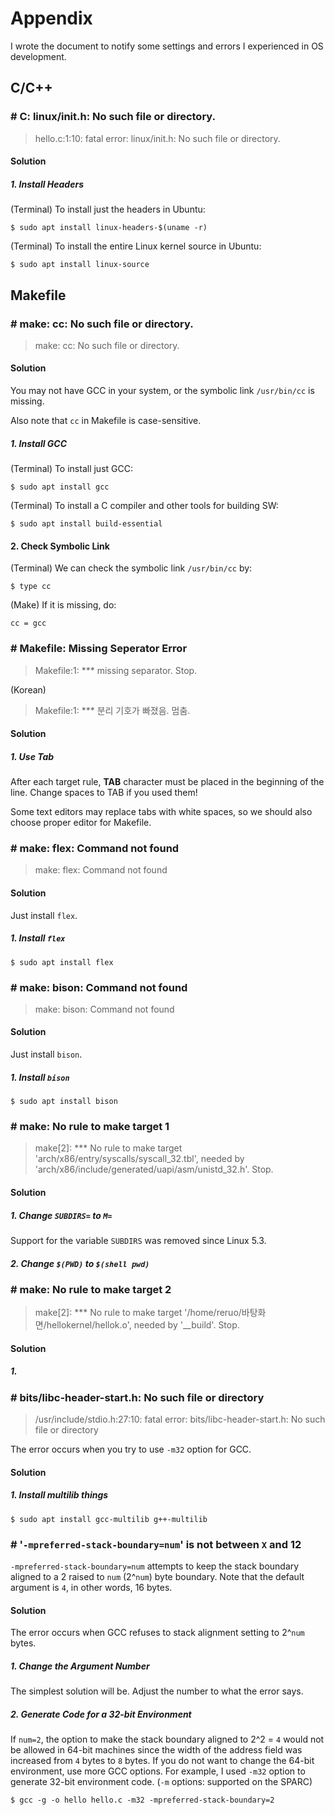 # Appendix
I wrote the document to notify some settings and errors I experienced in OS development.

## C/C++
### # C: linux/init.h: No such file or directory.
> hello.c:1:10: fatal error: linux/init.h: No such file or directory.

#### Solution
##### 1. Install Headers
(Terminal) To install just the headers in Ubuntu:

    $ sudo apt install linux-headers-$(uname -r)
    
(Terminal) To install the entire Linux kernel source in Ubuntu:

    $ sudo apt install linux-source

## Makefile
### # make: cc: No such file or directory.
> make: cc: No such file or directory.

#### Solution
You may not have GCC in your system, or the symbolic link `/usr/bin/cc` is missing.

Also note that `cc` in Makefile is case-sensitive.
##### 1. Install GCC

(Terminal) To install just GCC:

    $ sudo apt install gcc
  
(Terminal) To install a C compiler and other tools for building SW:

    $ sudo apt install build-essential

#### 2. Check Symbolic Link
(Terminal) We can check the symbolic link `/usr/bin/cc` by:

    $ type cc
    
(Make) If it is missing, do:

    cc = gcc

### # Makefile: Missing Seperator Error
> Makefile:1: *** missing separator. Stop.

(Korean)
> Makefile:1: *** 분리 기호가 빠졌음.  멈춤.

#### Solution
##### 1. Use Tab
After each target rule, **TAB** character must be placed in the beginning of the line.
Change spaces to TAB if you used them!

Some text editors may replace tabs with white spaces, so we should also choose proper editor for Makefile.

### # make: flex: Command not found
> make: flex: Command not found

#### Solution
Just install `flex`.
##### 1. Install `flex`
    $ sudo apt install flex
    
### # make: bison: Command not found
> make: bison: Command not found

#### Solution
Just install `bison`.
##### 1. Install `bison`
    $ sudo apt install bison
    
### # make: No rule to make target 1
> make\[2\]: *** No rule to make target 'arch/x86/entry/syscalls/syscall_32.tbl', needed by 'arch/x86/include/generated/uapi/asm/unistd_32.h'.  Stop.

#### Solution
##### 1. Change `SUBDIRS=` to `M=`
Support for the variable `SUBDIRS` was removed since Linux 5.3.
##### 2. Change `$(PWD)` to `$(shell pwd)`

### # make: No rule to make target 2
> make\[2\]: *** No rule to make target '/home/reruo/바탕화면/hellokernel/hellok.o', needed by '__build'.  Stop.

#### Solution
##### 1.

### # bits/libc-header-start.h: No such file or directory
> /usr/include/stdio.h:27:10: fatal error: bits/libc-header-start.h: No such file or directory

The error occurs when you try to use `-m32` option for GCC.
#### Solution
##### 1. Install multilib things

    $ sudo apt install gcc-multilib g++-multilib

### # '`-mpreferred-stack-boundary=num`' is not between `X` and 12
`-mpreferred-stack-boundary=num` attempts to keep the stack boundary aligned to a 2 raised to `num` (2^`num`) byte boundary. Note that the default argument is `4`, in other words, 16 bytes.

#### Solution
The error occurs when GCC refuses to stack alignment setting to 2^`num` bytes. 
##### 1. Change the Argument Number
The simplest solution will be. Adjust the number to what the error says.
##### 2. Generate Code for a 32-bit Environment
If `num=2`, the option to make the stack boundary aligned to 2^2 = `4` would not be allowed in 64-bit machines since the width of the address field was increased from `4` bytes to `8` bytes. If you do not want to change the 64-bit environment, use more GCC options. For example, I used `-m32` option to generate 32-bit environment code. (`-m` options: supported on the SPARC)

    $ gcc -g -o hello hello.c -m32 -mpreferred-stack-boundary=2
